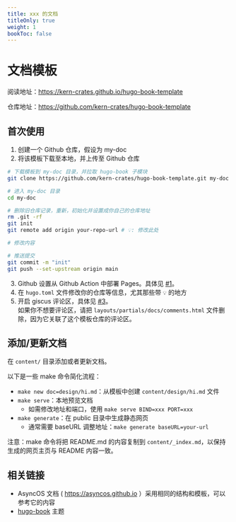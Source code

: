```yaml
---
title: xxx 的文档
titleOnly: true
weight: 1
bookToc: false
---
```


# 文档模板

阅读地址：<https://kern-crates.github.io/hugo-book-template>

仓库地址：<https://github.com/kern-crates/hugo-book-template>

## 首次使用

1. 创建一个 Github 仓库，假设为 my-doc
2. 将该模板下载至本地，并上传至 Github 仓库

```bash
# 下载模板到 my-doc 目录，并拉取 hugo-book 子模块
git clone https://github.com/kern-crates/hugo-book-template.git my-doc --recursive

# 进入 my-doc 目录
cd my-doc

# 删除旧仓库记录，重新，初始化并设置成你自己的仓库地址
rm .git -rf
git init
git remote add origin your-repo-url # 💡: 修改此处

# 修改内容

# 推送提交
git commit -m "init"
git push --set-upstream origin main
```

3. Github 设置从 Github Action 中部署 Pages。具体见 [#1](https://github.com/kern-crates/hugo-book-template/issues/1)。
4. 在 `hugo.toml` 文件修改你的仓库等信息，尤其那些带 `💡` 的地方
5. 开启 giscus 评论区，具体见 [#3](https://github.com/kern-crates/hugo-book-template/issues/3)。  
   如果你不想要评论区，请把 `layouts/partials/docs/comments.html`
   文件删除，因为它关联了这个模板仓库的评论区。

## 添加/更新文档

在 `content/` 目录添加或者更新文档。

以下是一些 make 命令简化流程：

* `make new doc=design/hi.md`：从模板中创建 `content/design/hi.md` 文件
* `make serve`：本地预览文档
  * 如需修改地址和端口，使用 `make serve BIND=xxx PORT=xxx`
* `make generate`：在 public 目录中生成静态网页
  * 通常需要 baseURL 调整地址：`make generate baseURL=your-url`

注意：make 命令将把 README.md 的内容复制到 `content/_index.md`，以保持生成的网页主页与 README 内容一致。

## 相关链接

* AsyncOS 文档 ( <https://asyncos.github.io> ）采用相同的结构和模板，可以参考它的内容
* [hugo-book](https://github.com/alex-shpak/hugo-book) 主题
